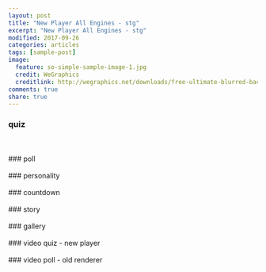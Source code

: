 ```yaml
---
layout: post
title: "New Player All Engines - stg"
excerpt: "New Player All Engines - stg"
modified: 2017-09-26
categories: articles
tags: [sample-post]
image:
  feature: so-simple-sample-image-1.jpg
  credit: WeGraphics
  creditlink: http://wegraphics.net/downloads/free-ultimate-blurred-background-pack/
comments: true
share: true
---
```

### quiz
<br>
<div class="apester-media" data-media-id="5d76591614249e18524f309e" height="350"></div><script async src="https://static.stg.apester.com/js/sdk/latest/apester-sdk.js"></script>
<br>
### poll
<br>
<div class="apester-media" data-media-id="5d70c0f21a7c2b4c561076d8" height="600"></div><script async src="https://static.stg.apester.com/js/sdk/latest/apester-sdk.js"></script>
<br>
### personality
<br>
<div class="apester-media" data-media-id="5d5006efac7f1a1f822828e0" height="354"></div><script async src="https://static.stg.apester.com/js/sdk/latest/apester-sdk.js"></script>
<br>
### countdown
<br>
<div class="apester-media" data-media-id="5d76595714249e78ff4f30a2" height="404"></div><script async src="https://static.stg.apester.com/js/sdk/latest/apester-sdk.js"></script>
<br>
### story
<br>
<div class="apester-media" data-media-id="5d7659d814249e70ed4f30ab" height="512"></div><script async src="https://static.stg.apester.com/js/sdk/latest/apester-sdk.js"></script>
<br>
### gallery
<br>
<div class="apester-media" data-media-id="5cc98c7850ddd77421fb0b27" height="604"></div><script async
src="https://static.stg.apester.com/js/sdk/latest/apester-sdk.js"></script>
<br>
### video quiz - new player
<br>
<div class="apester-media" data-media-id="5de8c6a2b570ff784c25dae2" height="388"></div><script async src="https://static.stg.apester.com/js/sdk/latest/apester-sdk.js"></script>
<br>
### video poll - old renderer
<br>
<div class="apester-media" data-media-id="5d765a7e14249efbbe4f30ac" height="388"></div><script async src="https://static.stg.apester.com/js/sdk/latest/apester-sdk.js"></script>
<br>
